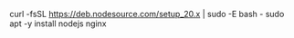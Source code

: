 
curl -fsSL https://deb.nodesource.com/setup_20.x | sudo -E bash -
sudo apt -y install nodejs nginx
